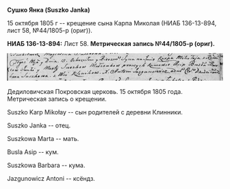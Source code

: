 **Сушко Янка (Suszko Janka)**

15 октября 1805 г -- крещение сына Карпа Миколая (НИАБ 136-13-894, лист
58, №44/1805-р (ориг)).

**НИАБ 136-13-894:** Лист 58. **Метрическая запись №44/1805-р (ориг).**

![](./media/eb49e05f81fead235cd094a8e788c5ce7b800092.png)

Дедиловичская Покровская церковь. 15 октября 1805 года. Метрическая
запись о крещении.

Suszko Karp Mikołay -- сын родителей с деревни Клинники.

Suszko Janka -- отец.

Suszkowa Marta -- мать.

Busla Asip -- кум.

Suszkowa Barbara -- кума.

Jazgunowicz Antoni -- ксёндз.
